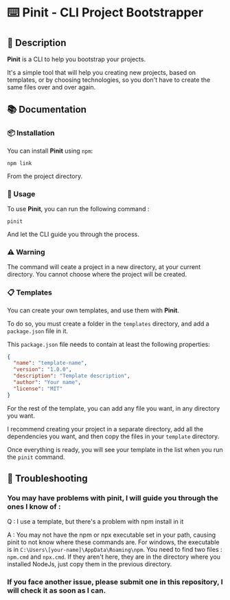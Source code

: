 # ⌨️ Pinit - CLI Project Bootstrapper
## 📝 Description
**Pinit** is a CLI to help you bootstrap your projects. 

It's a simple tool that will help you creating new projects, based on templates,
or by choosing technologies, so you don't have to create the same files over and over again.

## 📚 Documentation

### 📦 Installation
You can install **Pinit** using `npm`:
```
npm link
```
From the project directory.

### 🚀 Usage
To use **Pinit**, you can run the following command :
```
pinit
```
And let the CLI guide you through the process.

### ⚠️ Warning
The command will ceate a project in a new directory, at your current directory. You cannot choose where the project will be created.

### 📋 Templates
You can create your own templates, and use them with **Pinit**.

To do so, you must create a folder in the `templates` directory, and add a `package.json` file in it.

This `package.json` file needs to contain at least the following properties:
```json
{
  "name": "template-name",
  "version": "1.0.0",
  "description": "Template description",
  "author": "Your name",
  "license": "MIT"
}
```

For the rest of the template, you can add any file you want, in any directory you want.

I recommend creating your project in a separate directory, add all the dependencies you want, and then copy the files in your `template` directory.

Once everything is ready, you will see your template in the list when you run the `pinit` command.

## 🚩 Troubleshooting
### You may have problems with pinit, I will guide you through the ones I know of :

Q : I use a template, but there's a problem with npm install in it

A : You may not have the npm or npx executable set in your path, causing pinit to not know where these commands are. For windows, the executable is in `C:\Users\[your-name]\AppData\Roaming\npm`. 
You need to find two files : `npm.cmd` and `npx.cmd`. If they aren't here, they are in the directory where you installed NodeJs, just copy them in the previous directory.

### If you face another issue, please submit one in this repository, I will check it as soon as I can.

